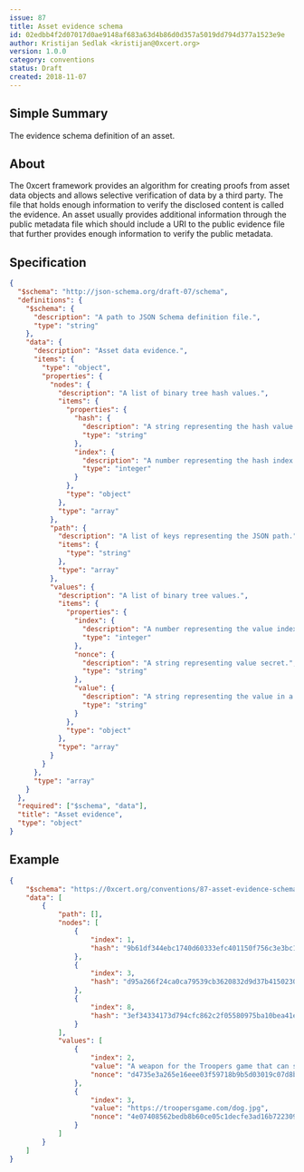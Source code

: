 ```yaml
---
issue: 87
title: Asset evidence schema
id: 02edbb4f2d07017d0ae9148af683a63d4b86d0d357a5019dd794d377a1523e9e
author: Kristijan Sedlak <kristijan@0xcert.org>
version: 1.0.0
category: conventions
status: Draft
created: 2018-11-07
---
```


## Simple Summary

The evidence schema definition of an asset.

## About

The 0xcert framework provides an algorithm for creating proofs from asset data objects and allows selective verification of data by a third party. The file that holds enough information to verify the disclosed content is called the evidence. An asset usually provides additional information through the public metadata file which should include a URI to the public evidence file that further provides enough information to verify the public metadata.

## Specification

```json
{
  "$schema": "http://json-schema.org/draft-07/schema",
  "definitions": {
    "$schema": {
      "description": "A path to JSON Schema definition file.",
      "type": "string"
    },
    "data": {
      "description": "Asset data evidence.",
      "items": {
      	"type": "object",
        "properties": {
          "nodes": {
            "description": "A list of binary tree hash values.",
            "items": {
              "properties": {
                "hash": {
                  "description": "A string representing the hash value in a binary tree.",
                  "type": "string"
                },
                "index": {
                  "description": "A number representing the hash index in a binary tree.",
                  "type": "integer"
                }
              },
              "type": "object"
            },
            "type": "array"
          },
          "path": {
            "description": "A list of keys representing the JSON path.",
            "items": {
              "type": "string"
            },
            "type": "array"
          },
          "values": {
            "description": "A list of binary tree values.",
            "items": {
              "properties": {
                "index": {
                  "description": "A number representing the value index in a binary tree.",
                  "type": "integer"
                },
                "nonce": {
                  "description": "A string representing value secret.",
                  "type": "string"
                },
                "value": {
                  "description": "A string representing the value in a binary tree.",
                  "type": "string"
                }
              },
              "type": "object"
            },
            "type": "array"
          }
        }
      },
      "type": "array"
    }
  },
  "required": ["$schema", "data"],
  "title": "Asset evidence",
  "type": "object"
}
```

## Example

```json
{
    "$schema": "https://0xcert.org/conventions/87-asset-evidence-schema.json",
    "data": [
        {
            "path": [],
            "nodes": [
                {
                    "index": 1,
                    "hash": "9b61df344ebc1740d60333efc401150f756c3e3bc13f9ca31ddd96b8fc7180fe"
                },
                {
                    "index": 3,
                    "hash": "d95a266f24ca0ca79539cb3620832d9d37b415023002e8748458d34da53ccc1b"
                },
                {
                    "index": 8,
                    "hash": "3ef34334173d794cfc862c2f05580975ba10bea41e7ff2c60164a8288dee0cc6"
                }
            ],
            "values": [
                {
                    "index": 2,
                    "value": "A weapon for the Troopers game that can severely injure the enemy.",
                    "nonce": "d4735e3a265e16eee03f59718b9b5d03019c07d8b6c51f90da3a666eec13ab35"
                },
                {
                    "index": 3,
                    "value": "https://troopersgame.com/dog.jpg",
                    "nonce": "4e07408562bedb8b60ce05c1decfe3ad16b72230967de01f640b7e4729b49fce"
                }
            ]
        }
    ]
}
```
